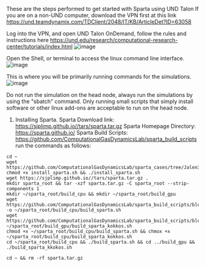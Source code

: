 These are the steps performed to get started with Sparta using UND Talon
If you are on a non-UND computer, download the VPN first at this link https://und.teamdynamix.com/TDClient/2048/IT/KB/ArticleDet?ID=63058

Log into the VPN, and open UND Talon OnDemand, follow the rules and instructions here https://und.edu/research/computational-research-center/tutorials/index.html
![image](https://github.com/ComputationalGasDynamicsLab/sparta_cases/assets/10146286/a6ec2dac-4aa6-4509-8897-4b6d0700a61b)

Open the Shell, or terminal to access the linux command line interface.
![image](https://github.com/ComputationalGasDynamicsLab/sparta_cases/assets/10146286/87eb52ea-1463-44d8-a0bb-ebdc04835817)

This is where you will be primarily running commands for the simulations.
![image](https://github.com/ComputationalGasDynamicsLab/sparta_cases/assets/10146286/cd388a26-8725-4d0b-b333-07b7020cd32b)

Do not run the simulation on the head node, always run the simulations by using the "sbatch" command. Only running  small scripts that simply install software or other linux add-ons are acceptable to run on the head node.


1. Installing Sparta.
Sparta Download link: https://sjplimp.github.io//tars/sparta.tar.gz
Sparta Homepage Directory: https://sparta.github.io/
Sparta Build Scripts: https://github.com/ComputationalGasDynamicsLab/sparta_build_scripts
run the commands as follows:

```
cd ~
wget https://github.com/ComputationalGasDynamicsLab/sparta_cases/tree/Jalen3/install_sparta.sh
chmod +x install_sparta.sh && ./install_sparta.sh
wget https://sjplimp.github.io//tars/sparta.tar.gz .
mkdir sparta_root && tar -xzf sparta.tar.gz -C sparta_root --strip-components 1
mkdir ~/sparta_root/build_cpu && mkdir ~/sparta_root/build_gpu
wget https://github.com/ComputationalGasDynamicsLab/sparta_build_scripts/blob/main/talon/build_sparta.sh -o ~/sparta_root/build_cpu/build_sparta.sh
wget https://github.com/ComputationalGasDynamicsLab/sparta_build_scripts/blob/main/talon/build_sparta_kokkos.sh ~/sparta_root/build_gpu/build_sparta_kokkos.sh
chmod +x ~/sparta_root/build_cpu/build_sparta.sh && chmox +x ~/sparta_root/build_cpu/build_sparta_kokkos.sh
cd ~/sparta_root/build_cpu && ./build_sparta.sh && cd ../build_gpu && ./build_sparta_kkokos.sh

cd ~ && rm -rf sparta.tar.gz
```
